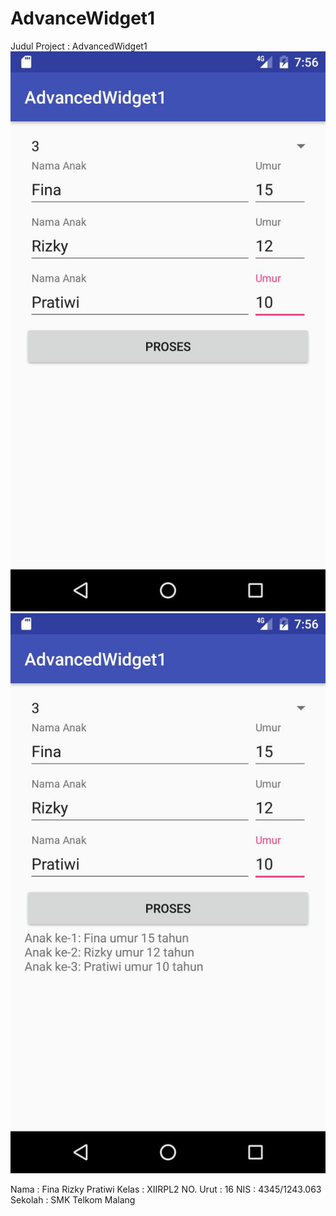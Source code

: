 # AdvanceWidget1

Judul Project : AdvancedWidget1
![Screenshot 1](https://github.com/finarizkyp/AdvanceWidget1/blob/master/photo787258065474922437.jpg)
![Screenshot 2](https://github.com/finarizkyp/AdvanceWidget1/blob/master/photo787258065474922438.jpg)

Nama : Fina Rizky Pratiwi
Kelas : XIIRPL2
NO. Urut : 16
NIS : 4345/1243.063
Sekolah : SMK Telkom Malang
